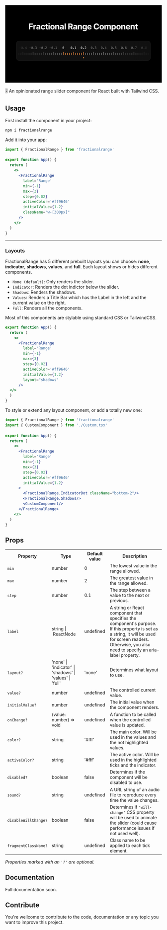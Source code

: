 <div align="left" >
  <img src="https://github.com/baccci/fractionalrange/blob/main/fractionalrange.png">
</div>

🎚️ An opinionated range slider component for React built with Tailwind CSS.

## Usage

First install the component in your project:

```bash
npm i fractionalrange
```

Add it into your app:

```jsx
import { FractionalRange } from 'fractionalrange'

export function App() {
  return (
    <>
      <FractionalRange
        label='Range'
        min={-1}
        max={3}
        step={0.02}
        activeColor='#ff9646'
        initialValue={1.2}
        className="w-[300px]"
      />
    </>
  )
}
```
---
### Layouts
FractionalRange has 5 different prebuilt layouts you can choose: **none**, **indicator**, **shadows**, **values**, and **full**. Each layout shows or hides different components.

- `None (default)`: Only renders the slider.
- `Indicator`: Renders the dot indictor below the slider.
- `Shadows`: Renders the shadows.
- `Values`: Renders a Title Bar which has the Label in the left and the current value on the right.
- `Full`: Renders all the components.

Most of this components are stylable using standard CSS or TailwindCSS.

```jsx
export function App() {
  return (
    <>
      <FractionalRange
        label='Range'
        min={-1}
        max={3}
        step={0.02}
        activeColor='#ff9646'
        initialValue={1.2}
        layout="shadows"
      />
  </>
  )
}
```

To style or extend any layout component, or add a totally new one:

```jsx
import { FractionalRange } from 'fractionalrange'
import { CustomComponent } from './Custom.tsx'

export function App() {
  return (
    <>
      <FractionalRange
        label='Range'
        min={-1}
        max={3}
        step={0.02}
        activeColor='#ff9646'
        initialValue={1.2}
      >
        <FractionalRange.IndicatorDot className="bottom-2"/>
        <FractionalRange.Shadows/>
        <CustomComponent/>
      </FractionalRange>
    </>
  )
}
```

## Props

<table>
<tr>
  <th>Property</th>
  <th>Type</th>
  <th>Default value</th>
  <th>Description</th>
</tr>
<tr>
  <td><code>min</code></td>
  <td>number</td>
  <td>0</td>
  <td>The lowest value in the range allowed.</td>
</tr>
<tr>
  <td><code>max</code></td>
  <td>number</td>
  <td>2</td>
  <td>The greatest value in the range allowed.</td>
</tr>
<tr>
  <td><code>step</code></td>
  <td>number</td>
  <td>0.1</td>
  <td>The step between a value to the next or previous.</td>
</tr>
<tr>
  <td><code>label</code></td>
  <td>string | ReactNode</td>
  <td>undefined</td>
  <td>
    A string or React component that specifies the component's purpose. If this property is set as a string, it will be used for screen readers. Otherwise, you also need to specify an aria-label property.
  </td>
</tr>
<tr>
  <td><code>layout?</code></td>
  <td>'none' | 'indicator' | 'shadows' | 'values' | 'full'</td>
  <td>'none'</td>
  <td>
    Determines what layout to use.
  </td>
</tr>
<tr>
  <td><code>value?</code></td>
  <td>number</td>
  <td>undefined</td>
  <td>The controlled current value.</td>
</tr>
<tr>
  <td><code>initialValue?</code></td>
  <td>number</td>
  <td>undefined</td>
  <td>The initial value when the component renders.</td>
</tr>
<tr>
  <td><code>onChange?</code></td>
  <td>(value: number) => void</td>
  <td>undefined</td>
  <td>A function to be called when the controlled value is updated.</td>
</tr>
<tr>
  <td><code>color?</code></td>
  <td>string</td>
  <td>'#fff'</td>
  <td>
    The main color. Will be used in the values and the not highlighted values.
  </td>
</tr>
<tr>
  <td><code>activeColor?</code></td>
  <td>string</td>
  <td>'#fff'</td>
  <td>
    The active color. Will be used in the highlighted ticks and the indicator.
  </td>
</tr>
<tr>
  <td><code>disabled?</code></td>
  <td>boolean</td>
  <td>false</td>
  <td>
    Determines if the component will be disabled to use.
  </td>
</tr>
<tr>
  <td><code>sound?</code></td>
  <td>string</td>
  <td>undefined</td>
  <td>
    A URL string of an audio file to reproduce every time the value changes.
  </td>
</tr>
<tr>
  <td><code>disableWillChange?</code></td>
  <td>boolean</td>
  <td>false</td>
  <td>
    Determines if <code>'will-change'</code> CSS property will be used to animate the slider (could cause performance issues if not used well). 
  </td>
</tr>
<tr>
  <td><code>fragmentClassName?</code></td>
  <td>string</td>
  <td>undefined</td>
  <td>
    Class name to be applied to each tick element. 
  </td>
</tr>
</table>

*Properties marked with an `'?'` are optional.*

## Documentation
Full documentation soon.

## Contribute
You're wellcome to contribute to the code, documentation or any topic you want to improve this project.


